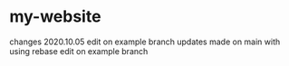 # my-website
changes 2020.10.05
edit on example branch
updates made on main with using rebase
edit on example branch
